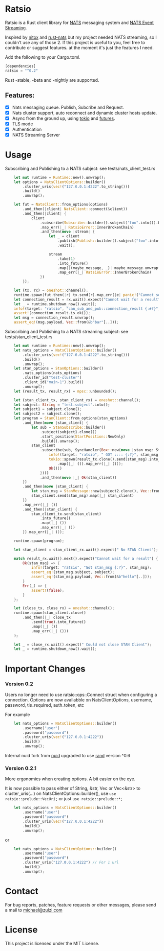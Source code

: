 # Ratsio

Ratsio is a Rust client library for [NATS](https://nats.io) messaging system and [NATS Event Streaming](https://nats.io/documentation/streaming/nats-streaming-intro/).

Inspired by [nitox](https://raw.githubusercontent.com/YellowInnovation/nitox) and [rust-nats](https://github.com/jedisct1/rust-nats) but my project needed NATS streaming, so I couldn't use any of those 2. If this project is useful to you, feel free to contribute or suggest features. at the moment it's just the features I need.

Add the following to your Cargo.toml.

```rust
[dependencies]
ratsio = "^0.2"
```
Rust -stable, -beta and -nightly are supported.

## Features:
- [x] Nats messaging queue. Publish, Subcribe and Request.
- [x] Nats cluster support, auto reconnect and dynamic cluster hosts update.
- [x] Async from the ground up, using  [tokio](https://crates.io/crates/tokio) and [futures](https://crates.io/crates/futures).
- [x] TLS mode
- [x] Authentication
- [x] NATS Streaming Server
# Usage

Subscribing and Publishing to a NATS subject: see tests/nats_client_test.rs
```rust
    let mut runtime = Runtime::new().unwrap();
    let options = NatsClientOptions::builder()
        .cluster_uris(vec!("127.0.0.1:4222".to_string()))
        .build()
        .unwrap();

    let fut = NatsClient::from_options(options)
        .and_then(|client| NatsClient::connect(&client))
        .and_then(|client| {
            client
                .subscribe(Subscribe::builder().subject("foo".into()).build().unwrap())
                .map_err(|_| RatsioError::InnerBrokenChain)
                .and_then(move |stream| {
                    let _ = client
                        .publish(Publish::builder().subject("foo".into()).payload(Vec::from(&b"bar"[..])).build().unwrap())
                        .wait();

                    stream
                        .take(1)
                        .into_future()
                        .map(|(maybe_message, _)| maybe_message.unwrap())
                        .map_err(|_| RatsioError::InnerBrokenChain)
                })
        });

    let (tx, rx) = oneshot::channel();
    runtime.spawn(fut.then(|r| tx.send(r).map_err(|e| panic!("Cannot send Result {:?}", e))));
    let connection_result = rx.wait().expect("Cannot wait for a result");
    let _ = runtime.shutdown_now().wait();
    info!(target: "ratsio", "can_sub_and_pub::connection_result {:#?}", connection_result);
    assert!(connection_result.is_ok());
    let msg = connection_result.unwrap();
    assert_eq!(msg.payload, Vec::from(&b"bar"[..]));
```

Subscribing and Publishing to a NATS streaming subject: see tests/stan_client_test.rs
``` rust
    let mut runtime = Runtime::new().unwrap();
    let nats_options = NatsClientOptions::builder()
        .cluster_uris(vec!("127.0.0.1:4222".to_string()))
        .build()
        .unwrap();
    let stan_options = StanOptions::builder()
        .nats_options(nats_options)
        .cluster_id("test-cluster")
        .client_id("main-1").build()
        .unwrap();
    let (result_tx, result_rx) = mpsc::unbounded();

    let (stan_client_tx, stan_client_rx) = oneshot::channel();
    let subject: String = "test.subject".into();
    let subject1 = subject.clone();
    let subject2 = subject.clone();
    let program = StanClient::from_options(stan_options)
        .and_then(move |stan_client| {
            let sub = StanSubscribe::builder()
                .subject(subject1.clone())
                .start_position(StartPosition::NewOnly)
                .build().unwrap();
            stan_client
                .subscribe(sub, SyncHandler(Box::new(move |stan_msg: StanMessage| {
                    info!(target: "ratsio", " GOT :::: {:?}", stan_msg);
                    tokio::spawn(result_tx.clone().send(stan_msg).into_future()
                        .map(|_| ()).map_err(|_| ()));
                    Ok(())
                })))
                .and_then(move |_| Ok(stan_client))
        })
        .and_then(move |stan_client| {
            let stan_msg = StanMessage::new(subject2.clone(), Vec::from(&b"hello"[..]));
            stan_client.send(stan_msg).map(|_| stan_client)
        })
        .map_err(|_| ())
        .and_then(|stan_client| {
            stan_client_tx.send(stan_client)
                .into_future()
                .map(|_| ())
                .map_err(|_| ())
        }).map_err(|_| ());

    runtime.spawn(program);

    let stan_client = stan_client_rx.wait().expect(" No STAN Client");

    match result_rx.wait().next().expect("Cannot wait for a result") {
        Ok(stan_msg) => {
            info!(target: "ratsio", "Got stan_msg {:?}", stan_msg);
            assert_eq!(stan_msg.subject, subject);
            assert_eq!(stan_msg.payload, Vec::from(&b"hello"[..]));
        }
        Err(_) => {
            assert!(false);
        }
    };

    let (close_tx, close_rx) = oneshot::channel();
    runtime.spawn(stan_client.close()
        .and_then(|_| close_tx
            .send(true).into_future()
            .map(|_| ())
            .map_err(|_| ()))
    );

    let _ = close_rx.wait().expect(" Could not close STAN Client");
    let _ = runtime.shutdown_now().wait();
```
#  Important Changes

### Version 0.2
Users no longer need to use ratsio::ops::Connect struct when configuring a connection. Options are now availabble
on NatsClientOptions, username, password, tls_required, auth_token, etc

For example
``` rust
    let nats_options = NatsClientOptions::builder()
        .username("user")
        .password("password")
        .cluster_uris(vec!("127.0.0.1:4222"))
        .build()
        .unwrap();
```
Internal nuid fork from [nuid](https://github.com/casualjim/rs-nuid) upgraded to use [rand](https://crates.io/crates/rand) version ^0.6

### Version 0.2.1
More ergonomics when creating options. A bit easier on the eye.

It is now possible to pass either of String, &str, Vec<String> or Vec<&str> to cluster_uris(...) on NatsClientOptions::builder(), use
```use ratsio::prelude::VecUri;``` or just ```use ratsio::prelude::*;```
``` rust
    let nats_options = NatsClientOptions::builder()
        .username("user")
        .password("password")
        .cluster_uris(vec!("127.0.0.1:4222"))
        .build()
        .unwrap();
```
or
``` rust
    let nats_options = NatsClientOptions::builder()
        .username("user")
        .password("password")
        .cluster_uris("127.0.0.1:4222") // For 1 url
        .build()
        .unwrap();
```

# Contact
For bug reports, patches, feature requests or other messages, please send a mail to michael@zulzi.com

# License
This project is licensed under the MIT License.


